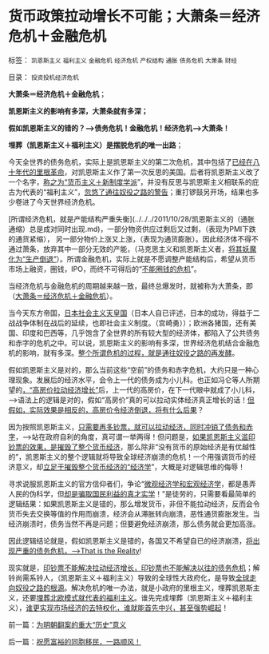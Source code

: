 # 货币政策拉动增长不可能；大萧条＝经济危机＋金融危机

标签： `凯恩斯主义` `福利主义` `金融危机` `经济危机` `产权结构` `通胀` `债务危机` `大萧条` `财经` 

目录： `投资投机经济危机`

**大萧条＝经济危机＋金融危机**；

**凯恩斯主义的影响有多深，大萧条就有多深；**

**假如凯恩斯主义的错的？——>债务危机！金融危机！经济危机——>大萧条！**

**埋葬（凯恩斯主义＋福利主义）是摆脱危机的唯一出路**；

今天全世界的债务危机，实际上是凯恩斯主义的第二次危机，其中包括了[已经在八十年代的里根革命](../../../2011/8/12/里根减税灭苏联.md)，对凯恩斯主义作了第一次反思的美国。后者将凯恩斯主义改了一个名字，[称之为“货币主义＋新制度学派](../../../2011/10/24/新制度学派使用纳什均衡代替了边际效用.md)”，并没有反思与凯恩斯主义相联系的庇古为代表的“福利主义”，[忽悠了通往奴役之路的警告](../../../2011/10/19/罗马亡于爱国主义，美国可能亡于“向弱者倾斜”.md)；重打锣鼓另开场，结果也多少卷进了今天世界经济危机。

[所谓经济危机，就是产能结构严重失衡](../../../2011/10/28/凯恩斯主义的（通胀 通缩）总是成对同时出现.md)，一部分物资供应过剩后又过剩，（表现为PMI下跌的通货紧缩），
另一部分物价上涨又上涨，（表现为通货膨胀）。因此经济体不得不通过萧条，放弃其中一部分无效的产能，（马克思主义和凯恩斯主义者，[将其妖魔化为“生产倒退”](../../../2011/2/11/废除国企专营和垄断权，卖国将没门！.md)）。所谓金融危机，实际上就是不愿调整产能结构后，希望从货币市场上融资，圈钱，IPO，而终不可得后的“[不能圈钱的危机](../../../2008/10/11/价值守恒：金融危机，经济危机，救市，中国和美国.md)”。



当经济危机与金融危机的周期越来越一致，最终总爆发时，就被称为大萧条，即（[大萧条＝经济危机＋金融危机](../../../2011/3/16/美国大萧条的五条成因.md)）。

当今天东方帝国，[日本社会主义天皇国](http://hi.baidu.com/darthchn/blog/item/6b6f60f87ddcdc54242df202.html)（日本人自已评述，日本的成功，得益于二战战争体制在战后的延续，也即社会主义制度。（宫崎勇））；欧洲各猪国，还有美国、印度和巴西等，几乎饱含了全世界的所有较大型的经济体，都陷入了公共债务和赤字的危机之中。可以说，凯恩斯主义的影响有多深，世界经济危机结合金融危机的影响，就有多深。[整个所谓危机的过程，就是通往奴役之路的再发酵](../../../2011/10/17/颠倒的资本主义发展史，民粹的逻辑.md)。

假如凯恩斯主义是对的，那么当前这些“空前”的债务和赤字危机，大约只是一种心理现象。发展后的经济水平，会令上一代的债务成为小儿科。也正如冯仑等人所期望的[，“高房价拉动经济增长”](../../../2011/6/21/讲政治的保障房中的凯恩斯主义.md)后，上一代的高房价，在下一代眼中就成了小儿科，——>语法上的逻辑是对的，假如“高房价”真的可以拉动实体经济真正增长的话！[但假如，实际效果是相反的，高房价令经济倒退，将有什么后果](../../../2011/10/12/高房价就是高税收.md)？

因为按照凯恩斯主义，[只需要再多钞票，就可以拉动经济，同时冲销了债务和赤字](../../../2011/10/11/诺贝尔奖的耻辱James.托宾和全球债务危机.md)，——>站在政府自利的角度，真可谓一举两得！但问题是，[如果凯恩斯主义滥印钞票的效果，是摧毁了整个货币经济](../../../2011/8/24/张五常大师的凯恩斯主义逻辑.md)，那么除非“没有货币的原始经济是有优越性的”，凯恩斯主义的整个逻辑就将导致全球经济崩溃的危机！一个用强调货币的经济意义，却[立足于摧毁整个货币经济的“经济学](../../../2011/6/22/有高利贷就没有产能过剩，没有通货膨胀；没有经济周期.md)”，大概是对逻辑思维的侮辱！

寻求说服凯恩斯主义的官方信仰者们，争论“[微观经济学和宏观经济学](../../../2011/6/25/博弈论和凯恩斯主义都是伪科学.md)，都是愚弄人民的伪科学，但[却是骗取国民利益的真才实学](../../../2011/6/5/经济忽悠学范文《通论》和《资本论》.md)！”是徒劳的，只需要看最简单的逻辑结果：如果凯恩斯主义是错的，那么增发货币，非但不能拉动经济，反而会令货币失去交换等值的作用而崩溃，经济会从滞胀转向崩溃，恶性通货膨胀发生。当经济崩溃时，债务当然不再是问题；但要避免经济崩溃，那么债务就会更加高涨。

因此逻辑结论就是，假如凯恩斯主义是错的，各国又不希望自已的经济崩溃，[将出现严重的债务危机，——>That is the
Reality](../../../2011/8/23/全球终于走在《通往奴役之路》上.md)!

现实就是，[印钞票不能解决拉动经济增长，印钞票也不能解决以往的债务危机](../../../2011/8/13/宏观经济学完全错误！“宏观”毫无意义!.md)；解铃尚需系铃人，（凯恩斯主义＋福利主义）导致的全球性大政府化，是导致[全球走向奴役之路的根源](../../../2011/4/24/《通往奴役之路》之权威美国和美国的权威.md)。解决危机的唯一办法，就是小政府的里根主义，埋葬凯恩斯主义，还要[埋葬北欧模式就代表的福利主义](../../../2011/6/28/北欧模式不是经济学命题.md)。谁先完成埋葬（凯恩斯主义＋福利主义），[谁更实现市场经济的去特权化，谁就能首先中兴，甚至强势崛起](../../../2010/10/1/拨乱反正就会有“失去的几十年”——&gt;比亡国强！.md)！

前一篇：[为明朝翻案的重大“历史”意义](../../../2011/11/28/为明朝翻案的重大“历史”意义.md)

后一篇：[祝愿富裕的同胞移民，一路顺风！](../../../2011/11/28/祝愿富裕的同胞移民，一路顺风！.md)